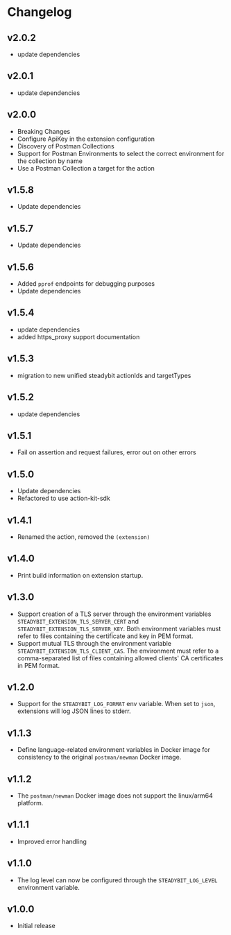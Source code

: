 # Changelog

## v2.0.2

- update dependencies

## v2.0.1

- update dependencies

## v2.0.0

- Breaking Changes
- Configure ApiKey in the extension configuration
- Discovery of Postman Collections
- Support for Postman Environments to select the correct environment for the collection by name
- Use a Postman Collection a target for the action

## v1.5.8

- Update dependencies

## v1.5.7

- Update dependencies

## v1.5.6

- Added `pprof` endpoints for debugging purposes
- Update dependencies

## v1.5.4

- update dependencies
- added https_proxy support documentation

## v1.5.3

- migration to new unified steadybit actionIds and targetTypes

## v1.5.2

- update dependencies

## v1.5.1

 - Fail on assertion and request failures, error out on other errors

## v1.5.0

 - Update dependencies
 - Refactored to use action-kit-sdk

## v1.4.1

 - Renamed the action, removed the `(extension)`

## v1.4.0

 - Print build information on extension startup.

## v1.3.0

 - Support creation of a TLS server through the environment variables `STEADYBIT_EXTENSION_TLS_SERVER_CERT` and `STEADYBIT_EXTENSION_TLS_SERVER_KEY`. Both environment variables must refer to files containing the certificate and key in PEM format.
 - Support mutual TLS through the environment variable `STEADYBIT_EXTENSION_TLS_CLIENT_CAS`. The environment must refer to a comma-separated list of files containing allowed clients' CA certificates in PEM format.

## v1.2.0

- Support for the `STEADYBIT_LOG_FORMAT` env variable. When set to `json`, extensions will log JSON lines to stderr.

## v1.1.3

 - Define language-related environment variables in Docker image for consistency to the original `postman/newman` Docker image.

## v1.1.2

 - The `postman/newman` Docker image does not support the linux/arm64 platform.

## v1.1.1
 - Improved error handling

## v1.1.0

 - The log level can now be configured through the `STEADYBIT_LOG_LEVEL` environment variable.

## v1.0.0

 - Initial release
